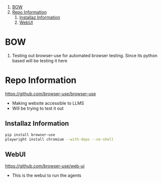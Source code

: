 1. [BOW](#bow)
2. [Repo Information](#repo-information)
   1. [Installaz Information](#installaz-information)
   2. [WebUI](#webui)

# BOW

1. Testing out browser-use for automated browser testing. Since its python based will be testing it here

# Repo Information

https://github.com/browser-use/browser-use

- Making website accessible to LLMS
- Will be trying to test it out

## Installaz Information

```sh
pip install browser-use
playwright install chromium --with-deps --no-shell
```

## WebUI

https://github.com/browser-use/web-ui

- This is the webui to run the agents
